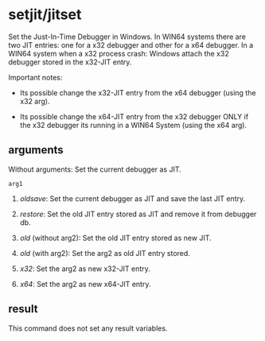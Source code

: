 # setjit/jitset

Set the Just-In-Time Debugger in Windows. In WIN64 systems there are two JIT entries: one for a x32 debugger and other for a x64 debugger. In a WIN64 system when a x32 process crash: Windows attach the x32 debugger stored in the x32-JIT entry.

Important notes:

- Its possible change the x32-JIT entry from the x64 debugger (using the x32 arg).

- Its possible change the x64-JIT entry from the x32 debugger ONLY if the x32 debugger its running in a WIN64 System (using the x64 arg).

## arguments

Without arguments: Set the current debugger as JIT.

`arg1`

1. *oldsave*: Set the current debugger as JIT and save the last JIT entry.

2. *restore*: Set the old JIT entry stored as JIT and remove it from debugger db.

3. *old* (without arg2): Set the old JIT entry stored as new JIT.

4. *old* (with arg2): Set the arg2 as old JIT entry stored.

5. *x32*: Set the arg2 as new x32-JIT entry.

6. *x64*: Set the arg2 as new x64-JIT entry.

## result

This command does not set any result variables.

